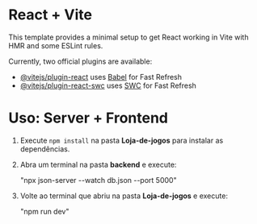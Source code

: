 # React + Vite

This template provides a minimal setup to get React working in Vite with HMR and some ESLint rules.

Currently, two official plugins are available:

- [@vitejs/plugin-react](https://github.com/vitejs/vite-plugin-react/blob/main/packages/plugin-react/README.md) uses [Babel](https://babeljs.io/) for Fast Refresh
- [@vitejs/plugin-react-swc](https://github.com/vitejs/vite-plugin-react-swc) uses [SWC](https://swc.rs/) for Fast Refresh

# Uso: Server + Frontend

1. Execute `npm install` na pasta **Loja-de-jogos** para instalar as dependências.

2. Abra um terminal na pasta **backend** e execute:  
  
   "npx json-server --watch db.json --port 5000"

3. Volte ao terminal que abriu na pasta **Loja-de-jogos** e execute:

   "npm run dev"
